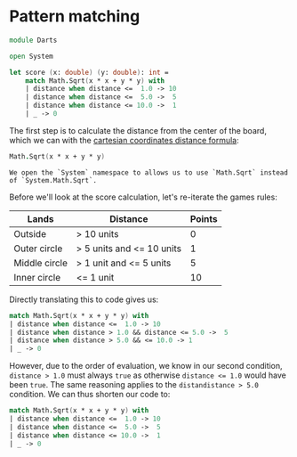 # Pattern matching

```fsharp
module Darts

open System

let score (x: double) (y: double): int =
    match Math.Sqrt(x * x + y * y) with
    | distance when distance <=  1.0 -> 10
    | distance when distance <=  5.0 ->  5
    | distance when distance <= 10.0 ->  1
    | _ -> 0
```

The first step is to calculate the distance from the center of the board, which we can with the [cartesian coordinates distance formula][distance-formula]:

```fsharp
Math.Sqrt(x * x + y * y)
```

```exercism/note
We open the `System` namespace to allows us to use `Math.Sqrt` instead of `System.Math.Sqrt`.
```

Before we'll look at the score calculation, let's re-iterate the games rules:

| Lands         | Distance                  | Points |
| ------------- | ------------------------- | ------ |
| Outside       | > 10 units                | 0      |
| Outer circle  | > 5 units and <= 10 units | 1      |
| Middle circle | > 1 unit and <= 5 units   | 5      |
| Inner circle  | <= 1 unit                 | 10     |

Directly translating this to code gives us:

```fsharp
match Math.Sqrt(x * x + y * y) with
| distance when distance <=  1.0 -> 10
| distance when distance > 1.0 && distance <= 5.0 ->  5
| distance when distance > 5.0 && <= 10.0 -> 1
| _ -> 0
```

However, due to the order of evaluation, we know in our second condition, `distance > 1.0` must always `true` as otherwise `distance <= 1.0` would have been `true`.
The same reasoning applies to the `distandistance > 5.0` condition.
We can thus shorten our code to:

```fsharp
match Math.Sqrt(x * x + y * y) with
| distance when distance <=  1.0 -> 10
| distance when distance <=  5.0 ->  5
| distance when distance <= 10.0 ->  1
| _ -> 0
```

[distance-formula]: https://www.thoughtco.com/understanding-the-distance-formula-2312242
